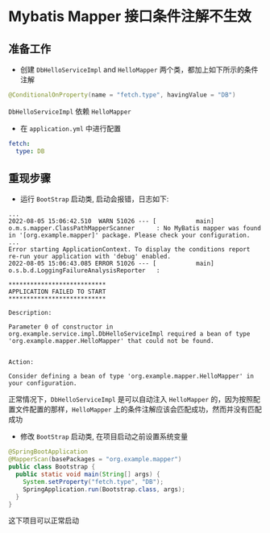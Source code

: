 # Mybatis Mapper 接口条件注解不生效

## 准备工作
- 创建 `DbHelloServiceImpl` and `HelloMapper` 两个类，都加上如下所示的条件注解
```java
@ConditionalOnProperty(name = "fetch.type", havingValue = "DB")
```
`DbHelloServiceImpl` 依赖 `HelloMapper`
- 在 `application.yml` 中进行配置
```yaml
fetch:
  type: DB
```

## 重现步骤 

- 运行 `BootStrap` 启动类, 启动会报错，日志如下:
```
...
2022-08-05 15:06:42.510  WARN 51026 --- [           main] o.m.s.mapper.ClassPathMapperScanner      : No MyBatis mapper was found in '[org.example.mapper]' package. Please check your configuration.
...
Error starting ApplicationContext. To display the conditions report re-run your application with 'debug' enabled.
2022-08-05 15:06:43.085 ERROR 51026 --- [           main] o.s.b.d.LoggingFailureAnalysisReporter   : 

***************************
APPLICATION FAILED TO START
***************************

Description:

Parameter 0 of constructor in org.example.service.impl.DbHelloServiceImpl required a bean of type 'org.example.mapper.HelloMapper' that could not be found.


Action:

Consider defining a bean of type 'org.example.mapper.HelloMapper' in your configuration.
```
正常情况下，`DbHelloServiceImpl` 是可以自动注入 `HelloMapper` 的，因为按照配置文件配置的那样，`HelloMapper` 上的条件注解应该会匹配成功，然而并没有匹配成功

- 修改 `BootStrap` 启动类, 在项目启动之前设置系统变量
```java
@SpringBootApplication
@MapperScan(basePackages = "org.example.mapper")
public class Bootstrap {
  public static void main(String[] args) {
    System.setProperty("fetch.type", "DB");
    SpringApplication.run(Bootstrap.class, args);
  }
}
```
这下项目可以正常启动